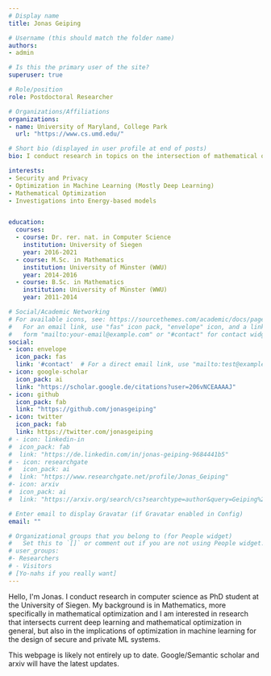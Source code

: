 ```yaml
---
# Display name
title: Jonas Geiping

# Username (this should match the folder name)
authors:
- admin

# Is this the primary user of the site?
superuser: true

# Role/position
role: Postdoctoral Researcher

# Organizations/Affiliations
organizations:
- name: University of Maryland, College Park
  url: "https://www.cs.umd.edu/"

# Short bio (displayed in user profile at end of posts)
bio: I conduct research in topics on the intersection of mathematical optimization and machine learning with implications for security and privacy.

interests:
- Security and Privacy
- Optimization in Machine Learning (Mostly Deep Learning)
- Mathematical Optimization
- Investigations into Energy-based models


education:
  courses:
  - course: Dr. rer. nat. in Computer Science
    institution: University of Siegen
    year: 2016-2021
  - course: M.Sc. in Mathematics
    institution: University of Münster (WWU)
    year: 2014-2016
  - course: B.Sc. in Mathematics
    institution: University of Münster (WWU)
    year: 2011-2014

# Social/Academic Networking
# For available icons, see: https://sourcethemes.com/academic/docs/page-builder/#icons
#   For an email link, use "fas" icon pack, "envelope" icon, and a link in the
#   form "mailto:your-email@example.com" or "#contact" for contact widget.
social:
- icon: envelope
  icon_pack: fas
  link: '#contact'  # For a direct email link, use "mailto:test@example.org".
- icon: google-scholar
  icon_pack: ai
  link: "https://scholar.google.de/citations?user=206vNCEAAAAJ"
- icon: github
  icon_pack: fab
  link: "https://github.com/jonasgeiping"
- icon: twitter
  icon_pack: fab
  link: https://twitter.com/jonasgeiping
# - icon: linkedin-in
#  icon_pack: fab
#  link: "https://de.linkedin.com/in/jonas-geiping-9684441b5"
# - icon: researchgate
#   icon_pack: ai
#  link: "https://www.researchgate.net/profile/Jonas_Geiping"
#- icon: arxiv
#  icon_pack: ai
#  link: "https://arxiv.org/search/cs?searchtype=author&query=Geiping%2C+J"

# Enter email to display Gravatar (if Gravatar enabled in Config)
email: ""

# Organizational groups that you belong to (for People widget)
#   Set this to `[]` or comment out if you are not using People widget.
# user_groups:
#- Researchers
# - Visitors
# [Yo-nahs if you really want]
---
```



Hello, I'm Jonas. I conduct research in computer science as PhD student at the University of Siegen. My background is in Mathematics, more specifically in mathematical optimization and I am interested in research that intersects current deep learning and mathematical optimization in general, but also in the implications of optimization in machine learning for the design of secure and private ML systems.

This webpage is likely not entirely up to date. Google/Semantic scholar and arxiv will have the latest updates.
